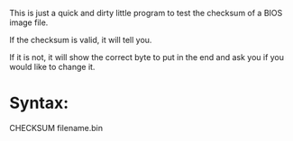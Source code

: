 This is just a quick and dirty little program to test the checksum of a BIOS image file.

If the checksum is valid, it will tell you.

If it is not, it will show the correct byte to put in the end and ask you if you would like to change it.

# Syntax:
CHECKSUM filename.bin
